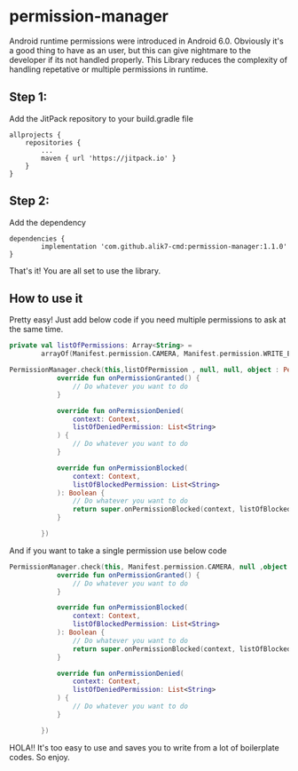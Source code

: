 # permission-manager
Android runtime permissions were introduced in Android 6.0. Obviously it's a good thing to have as an user, but this can give nightmare to the developer if its not handled properly.
This Library reduces the complexity of handling repetative or multiple permissions in runtime.

## Step 1:
Add the JitPack repository to your build.gradle file

```
allprojects {
	repositories {
		...
		maven { url 'https://jitpack.io' }
	}
}
```

## Step 2:
Add the dependency

```
dependencies {
        implementation 'com.github.alik7-cmd:permission-manager:1.1.0'
}
```

That's it! You are all set to use the library.

## How to use it

Pretty easy! Just add below code if you need multiple permissions to ask at the same time.

``` kotlin
private val listOfPermissions: Array<String> =
        arrayOf(Manifest.permission.CAMERA, Manifest.permission.WRITE_EXTERNAL_STORAGE)

PermissionManager.check(this,listOfPermission , null, null, object : PermissionHandler(){
            override fun onPermissionGranted() {
                // Do whatever you want to do
            }

            override fun onPermissionDenied(
                context: Context,
                listOfDeniedPermission: List<String>
            ) {
                // Do whatever you want to do
            }

            override fun onPermissionBlocked(
                context: Context,
                listOfBlockedPermission: List<String>
            ): Boolean {
                // Do whatever you want to do
                return super.onPermissionBlocked(context, listOfBlockedPermission)
            }

        })
```

And if you want to take a single permission use below code

``` kotlin
PermissionManager.check(this, Manifest.permission.CAMERA, null ,object : PermissionHandler(){
            override fun onPermissionGranted() {
                // Do whatever you want to do
            }

            override fun onPermissionBlocked(
                context: Context,
                listOfBlockedPermission: List<String>
            ): Boolean {
                // Do whatever you want to do
                return super.onPermissionBlocked(context, listOfBlockedPermission)
            }

            override fun onPermissionDenied(
                context: Context,
                listOfDeniedPermission: List<String>
            ) {
                // Do whatever you want to do
            }

        })
```

HOLA!! It's too easy to use and saves you to write from a lot of boilerplate codes. So enjoy.  